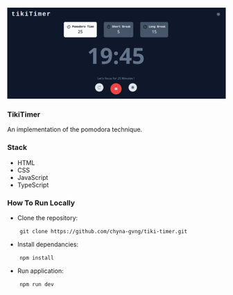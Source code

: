 ![tikiTimer](/img/tikitimer.png)

### TikiTimer
An implementation of the pomodora technique.

### Stack
- HTML
- CSS
- JavaScript
- TypeScript

### How To Run Locally
- Clone the repository:
```
    git clone https://github.com/chyna-gvng/tiki-timer.git
```
- Install dependancies:
```
    npm install
```
-   Run application:
```
    npm run dev
```